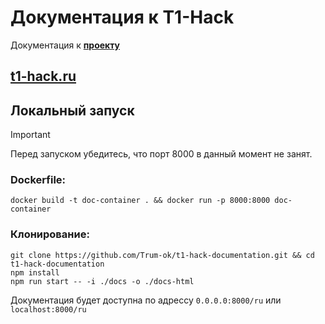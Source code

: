 # Документация к T1-Hack

Документация к **[проекту](https://github.com/Trum-ok/t1-hack.git)**


## **[t1-hack.ru](t1-hack.ru)**

## Локальный запуск
> [!IMPORTANT]  
> Перед запуском убедитесь, что порт 8000 в данный момент не занят.

### Dockerfile:

```
docker build -t doc-container . && docker run -p 8000:8000 doc-container
```

### Клонирование:

```
git clone https://github.com/Trum-ok/t1-hack-documentation.git && cd t1-hack-documentation
npm install
npm run start -- -i ./docs -o ./docs-html
```

Документация будет доступна по адрессу `0.0.0.0:8000/ru` или `localhost:8000/ru`
